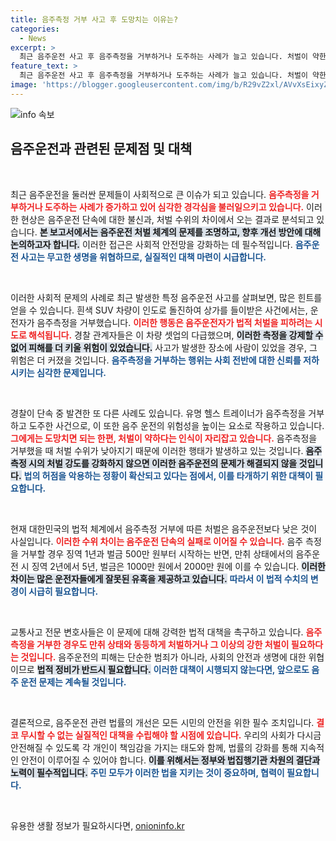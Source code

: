 ```yaml
---
title: 음주측정 거부 사고 후 도망치는 이유는?
categories:
  - News
excerpt: >
  최근 음주운전 사고 후 음주측정을 거부하거나 도주하는 사례가 늘고 있습니다. 처벌이 약한 이 제도를 악용하려는 경향이 심각해지며, 강력한 대책 마련이 절실합니다.
feature_text: >
  최근 음주운전 사고 후 음주측정을 거부하거나 도주하는 사례가 늘고 있습니다. 처벌이 약한 이 제도를 악용하려는 경향이 심각해지며, 강력한 대책 마련이 절실합니다.
image: 'https://blogger.googleusercontent.com/img/b/R29vZ2xl/AVvXsEixyZcFfHzMRdzZMjFBmAUKJYCLCGyLL1o632UiGVXcaFdKo_bkvkuCioo0uUKlGfBVcT3P84aROyZIXSBEx3Aw5nCQ3pTgDom1WDC4m8eifvWiAmWEEVb4x6G_l8C0QH225ldMjyaFvpxGEBGNO37VmDTDMHGhJPq73UglMfDca1-0aw/s1600/blogspot.png'
---
```


<p><img src="https://blogger.googleusercontent.com/img/b/R29vZ2xl/AVvXsEixyZcFfHzMRdzZMjFBmAUKJYCLCGyLL1o632UiGVXcaFdKo_bkvkuCioo0uUKlGfBVcT3P84aROyZIXSBEx3Aw5nCQ3pTgDom1WDC4m8eifvWiAmWEEVb4x6G_l8C0QH225ldMjyaFvpxGEBGNO37VmDTDMHGhJPq73UglMfDca1-0aw/s1600/blogspot.png" alt="info 속보" /></p>

<h2 data-ke-size="size26">음주운전과 관련된 문제점 및 대책</h2>

<p data-ke-size="size16">&nbsp;</p>

<p>최근 음주운전을 둘러싼 문제들이 사회적으로 큰 이슈가 되고 있습니다. <b><span style="color: #ee2323;">음주측정을 거부하거나 도주하는 사례가 증가하고 있어 심각한 경각심을 불러일으키고 있습니다.</span></b> 이러한 현상은 음주운전 단속에 대한 불신과, 처벌 수위의 차이에서 오는 결과로 분석되고 있습니다. <b><span style="background-color: #21538527;">본 보고서에서는 음주운전 처벌 체계의 문제를 조명하고, 향후 개선 방안에 대해 논의하고자 합니다.</span></b> 이러한 접근은 사회적 안전망을 강화하는 데 필수적입니다. <b><span style="color: #1a5490;">음주운전 사고는 무고한 생명을 위협하므로, 실질적인 대책 마련이 시급합니다.</span></b></p>

<p data-ke-size="size16">&nbsp;</p>

<p>이러한 사회적 문제의 사례로 최근 발생한 특정 음주운전 사고를 살펴보면, 많은 힌트를 얻을 수 있습니다. 흰색 SUV 차량이 인도로 돌진하여 상가를 들이받은 사건에서는, 운전자가 음주측정을 거부했습니다. <b><span style="color: #ee2323;">이러한 행동은 음주운전자가 법적 처벌을 피하려는 시도로 해석됩니다.</span></b> 경찰 관계자들은 이 차량 셋업의 다급했으며, <b><span style="background-color: #21538527;">이러한 측정을 강제할 수 없어 피해를 더 키울 위험이 있었습니다.</span></b> 사고가 발생한 장소에 사람이 있었을 경우, 그 위험은 더 커졌을 것입니다. <b><span style="color: #1a5490;">음주측정을 거부하는 행위는 사회 전반에 대한 신뢰를 저하시키는 심각한 문제입니다.</span></b></p>

<p data-ke-size="size16">&nbsp;</p>

<p>경찰이 단속 중 발견한 또 다른 사례도 있습니다. 유명 헬스 트레이너가 음주측정을 거부하고 도주한 사건으로, 이 또한 음주 운전의 위험성을 높이는 요소로 작용하고 있습니다. <b><span style="color: #ee2323;">그에게는 도망치면 되는 한편, 처벌이 약하다는 인식이 자리잡고 있습니다.</span></b> 음주측정을 거부했을 때 처벌 수위가 낮아지기 때문에 이러한 행태가 발생하고 있는 것입니다. <b><span style="background-color: #21538527;">음주측정 시의 처벌 강도를 강화하지 않으면 이러한 음주운전의 문제가 해결되지 않을 것입니다.</span></b> <b><span style="color: #1a5490;">법의 허점을 악용하는 정황이 확산되고 있다는 점에서, 이를 타개하기 위한 대책이 필요합니다.</span></b></p>

<p data-ke-size="size16">&nbsp;</p>

<p>현재 대한민국의 법적 체계에서 음주측정 거부에 따른 처벌은 음주운전보다 낮은 것이 사실입니다. <b><span style="color: #ee2323;">이러한 수위 차이는 음주운전 단속의 실패로 이어질 수 있습니다.</span></b> 음주 측정을 거부할 경우 징역 1년과 벌금 500만 원부터 시작하는 반면, 만취 상태에서의 음주운전 시 징역 2년에서 5년, 벌금은 1000만 원에서 2000만 원에 이를 수 있습니다. <b><span style="background-color: #21538527;">이러한 차이는 많은 운전자들에게 잘못된 유혹을 제공하고 있습니다.</span></b> <b><span style="color: #1a5490;">따라서 이 법적 수치의 변경이 시급히 필요합니다.</span></b></p>

<p data-ke-size="size16">&nbsp;</p>

<p>교통사고 전문 변호사들은 이 문제에 대해 강력한 법적 대책을 촉구하고 있습니다. <b><span style="color: #ee2323;">음주측정을 거부한 경우도 만취 상태와 동등하게 처벌하거나 그 이상의 강한 처벌이 필요하다는 것입니다.</span></b> 음주운전의 피해는 단순한 범죄가 아니라, 사회의 안전과 생명에 대한 위협이므로 <b><span style="background-color: #21538527;">법적 정비가 반드시 필요합니다.</span></b> <b><span style="color: #1a5490;">이러한 대책이 시행되지 않는다면, 앞으로도 음주 운전 문제는 계속될 것입니다.</span></b></p>

<p data-ke-size="size16">&nbsp;</p>

<p>결론적으로, 음주운전 관련 법률의 개선은 모든 시민의 안전을 위한 필수 조치입니다. <b><span style="color: #ee2323;">결코 무시할 수 없는 실질적인 대책을 수립해야 할 시점에 있습니다.</span></b> 우리의 사회가 다시금 안전해질 수 있도록 각 개인이 책임감을 가지는 태도와 함께, 법률의 강화를 통해 지속적인 안전이 이루어질 수 있어야 합니다. <b><span style="background-color: #21538527;">이를 위해서는 정부와 법집행기관 차원의 결단과 노력이 필수적입니다.</span></b> <b><span style="color: #1a5490;">주민 모두가 이러한 법을 지키는 것이 중요하며, 협력이 필요합니다.</span></b> </p>

<p data-ke-size="size16">&nbsp;</p>
유용한 생활 정보가 필요하시다면, <a href="https://onioninfo.kr" rel="dofollow">onioninfo.kr</a>


